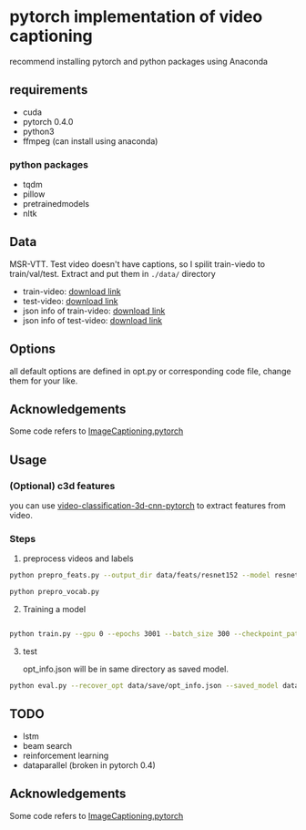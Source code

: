 # pytorch implementation of video captioning

recommend installing pytorch and python packages using Anaconda

## requirements

- cuda
- pytorch 0.4.0
- python3
- ffmpeg (can install using anaconda)

### python packages

- tqdm
- pillow
- pretrainedmodels
- nltk

## Data

MSR-VTT. Test video doesn't have captions, so I spilit train-viedo to train/val/test. Extract and put them in `./data/` directory

- train-video: [download link](https://drive.google.com/file/d/1Qi6Gn_l93SzrvmKQQu-drI90L-x8B0ly/view?usp=sharing)
- test-video: [download link](https://drive.google.com/file/d/10fPbEhD-ENVQihrRvKFvxcMzkDlhvf4Q/view?usp=sharing)
- json info of train-video: [download link](https://drive.google.com/file/d/1LcTtsAvfnHhUfHMiI4YkDgN7lF1-_-m7/view?usp=sharing)
- json info of test-video: [download link](https://drive.google.com/file/d/1Kgra0uMKDQssclNZXRLfbj9UQgBv-1YE/view?usp=sharing)


## Options

all default options are defined in opt.py or corresponding code file, change them for your like.

## Acknowledgements
Some code refers to [ImageCaptioning.pytorch](https://github.com/yunjey/pytorch-tutorial/tree/master/tutorials/03-advanced/image_captioning)

## Usage

### (Optional) c3d features
you can use [video-classification-3d-cnn-pytorch](https://github.com/kenshohara/video-classification-3d-cnn-pytorch) to extract features from video. 

### Steps

1. preprocess videos and labels

```bash
python prepro_feats.py --output_dir data/feats/resnet152 --model resnet152 --n_frame_steps 40  --gpu 4,5

python prepro_vocab.py
```

2. Training a model

```bash

python train.py --gpu 0 --epochs 3001 --batch_size 300 --checkpoint_path data/save --feats_dir data/feats/resnet152 --model S2VTAttModel  --with_c3d 1 --c3d_feats_dir data/feats/c3d_feats --dim_vid 2048
```

3. test

    opt_info.json will be in same directory as saved model.

```bash
python eval.py --recover_opt data/save/opt_info.json --saved_model data/save/model_1000.pth --batch_size 100 --gpu 1
```

## TODO
- lstm
- beam search
- reinforcement learning
- dataparallel (broken in pytorch 0.4)


## Acknowledgements
Some code refers to [ImageCaptioning.pytorch](https://github.com/ruotianluo/ImageCaptioning.pytorch)
